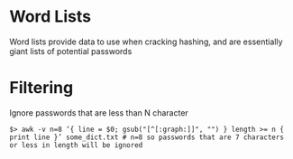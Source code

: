 # Word Lists

Word lists provide data to use when cracking hashing, and are essentially giant lists of potential passwords


# Filtering

Ignore passwords that are less than N character

```shell
$> awk -v n=8 ‘{ line = $0; gsub("[^[:graph:]]", "") } length >= n { print line }’ some_dict.txt # n=8 so passwords that are 7 characters or less in length will be ignored
```